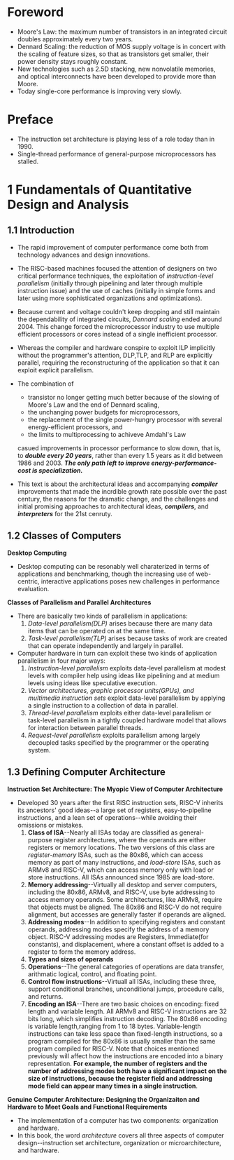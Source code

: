 # Foreword
- Moore's Law: the maximum number of transistors in an integrated circuit doubles approximately every two years.
- Dennard Scaling: the reduction of MOS supply voltage is in concert with the scaling of feature sizes, so that as transistors get smaller, their power density stays roughly constant.
- New technologies such as 2.5D stacking, new nonvolatile memories, and optical interconnects have been developed to provide more than Moore.
- Today single-core performance is improving very slowly.
# Preface
- The instruction set architecture is playing less of a role today than in 1990.
- Single-thread performance of general-purpose microprocessors has stalled.
# 1 Fundamentals of Quantitative Design and Analysis
## 1.1 Introduction
- The rapid improvement of computer performance come both from technology advances and design innovations.
- The RISC-based machines focused the attention of designers on two critical performance techniques, the exploitation of *instruction-level parallelism* (initially through pipelining and later through multiple instruction issue) and the use of caches (initially in simple forms and later using more sophisticated organizations and optimizations).
- Because current and voltage couldn't keep dropping and still maintain the dependability of integrated circuits, *Dennard scaling* ended around 2004. This change forced the microprocessor industry to use multiple efficient processors or cores instead of a single inefficient processor.
- Whereas the compiler and hardware conspire to exploit ILP implicitly without the programmer's attention, DLP,TLP, and RLP are explicitly parallel, requiring the reconstructuring of the application so that it can exploit explicit parallelism.
- The combination of
  - transistor no longer getting much better because of the slowing of Moore's Law and the end of Dennard scaling,
  - the unchanging power budgets for microprocessors,
  - the replacement of the single power-hungry processor with several energy-efficient processors, and
  - the limits to multiprocessing to achiveve Amdahl's Law
  
  casued improvements in processor performance to slow down, that is, to ***double every 20 years***, rather than every 1.5 years as it did between 1986 and 2003.
  ***The only path left to improve energy-performance-cost is specialization.***
- This text is about the architectural ideas and accompanying ***compiler*** improvements that made the incrdible growth rate possible over the past century, the reasons for the dramatic change, and the challenges and initial promising approaches to architectural ideas, ***compilers***, and ***interpreters*** for the 21st cenruty.
## 1.2 Classes of Computers
**Desktop Computing**
- Desktop computing can be resonably well charaterized in terms of applications and benchmarking, though the increasing use of web-centric, interactive applications poses new challenges in performance evaluation.

**Classes of Parallelism and Parallel Architectures**
- There are basically two kinds of parallelism in applications:
  1. *Data-level parallelism(DLP)* arises because there are many data items that can be operated on at the same time.
  2. *Task-level parallelism(TLP)* arises because tasks of work are created that can operate independently and largely in parallel.
- Computer hardware in turn can exploit these two kinds of application parallelism in four major ways:
  1. *Instruction-level parallelism* exploits data-level parallelism at modest levels with compiler help using ideas like pipelining and at medium levels using ideas like speculative execution.
  2. *Vector architectures, graphic processor units(GPUs), and multimedia instruction sets* exploit data-level parallelism by applying a single instruction to a collection of data in parallel.
  3. *Thread-level parallelism* exploits either data-level parallelism or task-level parallelism in a tightly coupled hardware model that allows for interaction between parallel threads.
  4. *Request-level parallelism* exploits parallelism among largely decoupled tasks specified by the programmer or the operating system.
## 1.3 Defining Computer Architecture  
**Instruction Set Architecture: The Myopic View of Computer Architecture**  
- Developed 30 years after the first RISC instruction sets, RISC-V inherits its ancestors' good ideas--a large set of registers, easy-to-pipeline instructions, and a lean set of operations--while avoiding their omissions or mistakes.
  1. **Class of ISA**--Nearly all ISAs today are classified as general-purpose register architectures, where the operands are either registers or memory locations. The two versions of this class are *register-memory* ISAs, such as the 80x86, which can access memory as part of many instructions, and *load-store* ISAs, such as ARMv8 and RISC-V, which can access memory only with load or store instructions. All ISAs announced since 1985 are load-store.
  2. **Memory addressing**--Virtually all desktop and server computers, including the 80x86, ARMv8, and RISC-V, use byte addressing to access memory operands. Some architectures, like ARMv8, require that objects must be aligned. The 80x86 and RISC-V do not require alignment, but accesses are generally faster if operands are aligned.
  3. **Addressing modes**--In addition to specifying registers and constant operands, addressing modes specify the address of a memory object. RISC-V addressing modes are Registers, Immediate(for constants), and displacement, where a constant offset is added to a register to form the memory address.
  4. **Types and sizes of operands**
  5. **Operations**--The general categories of operations are data transfer, arithmatic logical, control, and floating point.
  6. **Control flow instructions**--Virtuall all ISAs, including these three, support conditional branches, unconditional jumps, procedure calls, and returns. 
  7. **Encoding an ISA**--There are two basic choices on encoding: fixed length and variable length. All ARMv8 and RISC-V instructions are 32 bits long, which simplifies instruction decoding. The 80x86 encoding is variable length,ranging from 1 to 18 bytes. Variable-length instructions can take less space than fixed-length instructions, so a program compiled for the 80x86 is usually smaller than the same program compiled for RISC-V. Note that choices mentioned previously will affect how the instructions are encoded into a binary representation. **For example, the number of registers and the number of addressing modes both have a significant impact on the size of instructions, because the register field and addressing  mode field can appear many times in a single instruction**.  

**Genuine Computer Architecture: Designing the Organizaiton and Hardware to Meet Goals and Functional Requirements**  
- The implementation of a computer has two components: organization and hardware.
- In this book, the word *architecture* covers all three aspects of computer design--instruction set architecture, organization or microarchitecture, and hardware.
